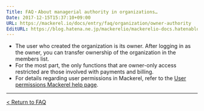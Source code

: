 ```yaml
---
Title: FAQ・About managerial authority in organizations…
Date: 2017-12-15T15:37:10+09:00
URL: https://mackerel.io/docs/entry/faq/organization/owner-authority
EditURL: https://blog.hatena.ne.jp/mackerelio/mackerelio-docs.hatenablog.mackerel.io/atom/entry/8599973812326833048
---
```


* The user who created the organization is its owner. After logging in as the owner, you can transfer ownership of the organization in the members list.
* For the most part, the only functions that are owner-only access restricted are those involved with payments and billing.
* For details regarding user permissions in Mackerel, refer to the [User permissions Mackerel help page](https://mackerel.io/docs/entry/spec/authority).

---

[< Return to FAQ](https://mackerel.io/docs/entry/faq)
